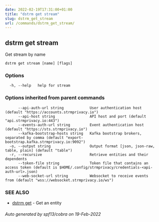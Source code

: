 ```yaml
---
date: 2022-02-19T17:31:00+01:00
title: "dstrm get stream"
slug: dstrm_get_stream
url: /commands/dstrm_get_stream/
---
```

## dstrm get stream

Get stream by name

```
dstrm get stream [name] [flags]
```

### Options

```
  -h, --help   help for stream
```

### Options inherited from parent commands

```
      --api-auth-url string            User authentication host (default "https://accounts.strmprivacy.io")
      --api-host string                API host and port (default "api.strmprivacy.io:443")
      --events-auth-url string         Event authentication host (default "https://sts.strmprivacy.io")
      --kafka-bootstrap-hosts string   Kafka bootstrap brokers, separated by comma (default "export-bootstrap.kafka.strmprivacy.io:9092")
  -o, --output string                  Output format [json, json-raw, table, plain] (default "table")
  -r, --recursive                      Retrieve entities and their dependents
      --token-file string              Token file that contains an access token (default is $HOME/.config/strmprivacy/credentials-<api-auth-url>.json)
      --web-socket-url string          Websocket to receive events from (default "wss://websocket.strmprivacy.io/ws")
```

### SEE ALSO

* [dstrm get](dstrm_get.md)	 - Get an entity

###### Auto generated by spf13/cobra on 19-Feb-2022
